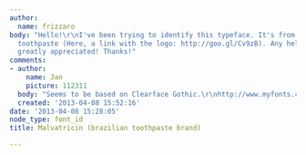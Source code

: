 ```yaml
---
author:
  name: frizzaro
body: "Hello!\r\nI've been trying to identify this typeface. It's from a brazilian
  toothpaste (Here, a link with the logo: http://goo.gl/Cv9zB). Any help would be
  greatly appreciated! Thanks!"
comments:
- author:
    name: Jan
    picture: 112311
  body: "Seems to be based on Clearface Gothic.\r\nhttp://www.myfonts.com/fonts/urw/clearface-gothic/"
  created: '2013-04-08 15:52:16'
date: '2013-04-08 15:28:05'
node_type: font_id
title: Malvatricin (brazilian toothpaste brand)

---
```

